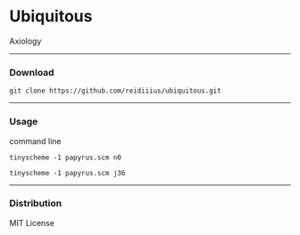 # Ubiquitous
Axiology

---

### Download

    git clone https://github.com/reidiiius/ubiquitous.git

---

### Usage
command line

    tinyscheme -1 papyrus.scm n0

    tinyscheme -1 papyrus.scm j36

---

### Distribution
MIT License

